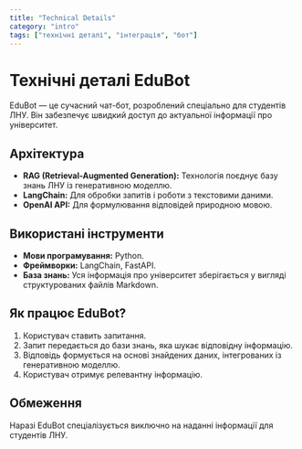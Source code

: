 ```yaml
---
title: "Technical Details"
category: "intro"
tags: ["технічні деталі", "інтеграція", "бот"]
---
```


# Технічні деталі EduBot

EduBot — це сучасний чат-бот, розроблений спеціально для студентів ЛНУ. Він забезпечує швидкий доступ до актуальної інформації про університет.

## Архітектура
- **RAG (Retrieval-Augmented Generation):** Технологія поєднує базу знань ЛНУ із генеративною моделлю.
- **LangChain:** Для обробки запитів і роботи з текстовими даними.
- **OpenAI API:** Для формулювання відповідей природною мовою.

## Використані інструменти
- **Мови програмування:** Python.
- **Фреймворки:** LangChain, FastAPI.
- **База знань:** Уся інформація про університет зберігається у вигляді структурованих файлів Markdown.

## Як працює EduBot?
1. Користувач ставить запитання.
2. Запит передається до бази знань, яка шукає відповідну інформацію.
3. Відповідь формується на основі знайдених даних, інтегрованих із генеративною моделлю.
4. Користувач отримує релевантну інформацію.

## Обмеження
Наразі EduBot спеціалізується виключно на наданні інформації для студентів ЛНУ.
